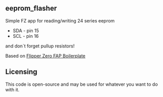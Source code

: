 ## eeprom_flasher

Simple FZ app for reading/writing 24 series eeprom

- SDA - pin 15
- SCL - pin 16

and don`t forget pullup resistors!

Based on [Flipper Zero FAP Boilerplate](https://github.com/leedave/flipper-zero-fap-boilerplate)

## Licensing
This code is open-source and may be used for whatever you want to do with it. 